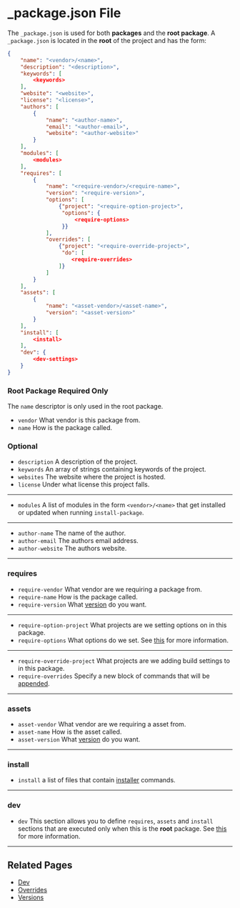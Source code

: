 # _package.json File
The `_package.json` is used for both **packages** and the **root package**.
A `_package.json` is located in the **root** of the project and has the form:

```json
{
    "name": "<vendor>/<name>",
    "description": "<description>",
    "keywords": [ 
        <keywords> 
    ],
    "website": "<website>",
    "license": "<license>",
    "authors": [
        {
            "name": "<author-name>",
            "email": "<author-email>",
            "website": "<author-website>"
        }
    ],
    "modules": [
        <modules>
    ],
    "requires": [
        {
            "name": "<require-vendor>/<require-name>",
            "version": "<require-version>",
            "options": [
                {"project": "<require-option-project>",
                 "options": {
                     <require-options>
                 }}
            ],
            "overrides": [
                {"project": "<require-override-project>",
                 "do": [
                    <require-overrides>
                ]}
            ]
        }
    ],
    "assets": [
        {
            "name": "<asset-vendor>/<asset-name>",
            "version": "<asset-version>"
        }
    ],
    "install": [
        <install>
    ],
    "dev": {
        <dev-settings>
    }
}
```

### Root Package Required Only
The `name` descriptor is only used in the root package.

* `vendor` What vendor is this package from.
* `name` How is the package called.

### Optional

* `description` A description of the project.
* `keywords` An array of strings containing keywords of the project.
* `websites` The website where the project is hosted.
* `license` Under what license this project falls.

----

* `modules` A list of modules in the form `<vendor>/<name>` that get installed or updated when running `install-package`.

----

* `author-name` The name of the author.
* `author-email` The authors email address.
* `author-website` The authors website.

----

### requires 

* `require-vendor` What vendor are we requiring a package from.
* `require-name` How is the package called.
* `require-version` What [version](versions) do you want.  

----

* `require-option-project` What projects are we setting options on in this package.
* `require-options` What options do we set. See [this](regions/options) for more information.  

----

* `require-override-project` What projects are we adding build settings to in this package.
* `require-overrides` Specify a new block of commands that will be [appended](overrides).

----

### assets 

* `asset-vendor` What vendor are we requiring a asset from.
* `asset-name` How is the asset called.
* `asset-version` What [version](versions) do you want.

----

### install 

* `install` a list of files that contain [installer](../../installer/installer.md) commands.

----

### dev 

* `dev` This section allows you to define `requires`, `assets` and `install` sections that are 
executed only when this is the **root** package. See [this](dev) for more information.

----

## Related Pages

* [Dev](dev)
* [Overrides](overrides)
* [Versions](versions)